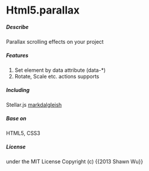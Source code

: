 Html5.parallax
=========

##### Describe
Parallax scrolling effects on your project

##### Features
1. Set element by data attribute (data-*)
2. Rotate, Scale etc. actions supports

##### Including
Stellar.js [markdalgleish](http://markdalgleish.com/projects/stellar.js/)

##### Base on
HTML5, CSS3

##### License
under the MIT License Copyright (c) {{2013 Shawn Wu}}
